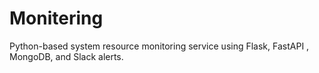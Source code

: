 # Monitering
Python-based system resource monitoring service using Flask, FastAPI , MongoDB, and Slack alerts.
